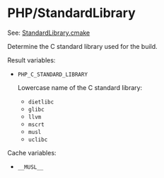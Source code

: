 # PHP/StandardLibrary

See: [StandardLibrary.cmake](https://github.com/petk/php-build-system/tree/master/cmake/cmake/modules/PHP/StandardLibrary.cmake)

Determine the C standard library used for the build.

Result variables:

* `PHP_C_STANDARD_LIBRARY`

  Lowercase name of the C standard library:

    * `dietlibc`
    * `glibc`
    * `llvm`
    * `mscrt`
    * `musl`
    * `uclibc`

Cache variables:
* `__MUSL__`
